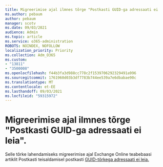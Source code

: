 ```yaml
---
title: Migreerimise ajal ilmnes tõrge "Postkasti GUID-ga adressaati ei leia".
ms.author: pebaum
author: pebaum
manager: scotv
ms.date: 09/03/2021
audience: Admin
ms.topic: article
ms.service: o365-administration
ROBOTS: NOINDEX, NOFOLLOW
localization_priority: Priority
ms.collection: Adm_O365
ms.custom:
- "13811"
- "3500008"
ms.openlocfilehash: f44b3fa3d988cc778c2f1539706292329491a996
ms.sourcegitcommit: 1761960d03b3df7783b744ee539a7e6dbabae90c
ms.translationtype: MT
ms.contentlocale: et-EE
ms.lasthandoff: 09/03/2021
ms.locfileid: "59315972"
---
```

# <a name="cannot-find-a-recipient-that-has-mailbox-guid-error-during-migration"></a>Migreerimise ajal ilmnes tõrge "Postkasti GUID-ga adressaati ei leia".

Selle tõrke lahendamiseks migreerimise ajal Exchange Online teabebaasi artiklit Postkasti teisaldamisel postkasti [GUID-tõrkega adressaati ei leia.](https://docs.microsoft.com/exchange/troubleshoot/move-mailboxes/migrationpermanentexception-when-moving-mailboxes)